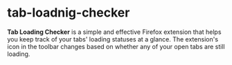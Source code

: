 # tab-loadnig-checker
**Tab Loading Checker** is a simple and effective Firefox extension that helps you keep track of your tabs' loading statuses at a glance. The extension's icon in the toolbar changes based on whether any of your open tabs are still loading.

